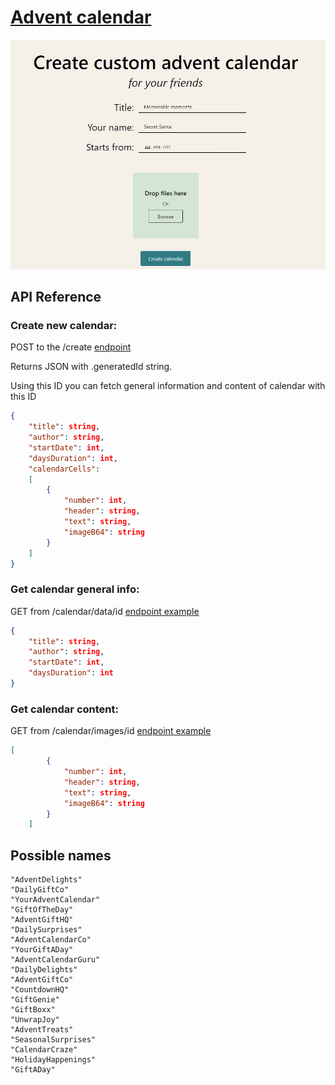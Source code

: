 # [Advent calendar](https://youradvent.vercel.app/)

[![Site screenshot](./public/Screenshot.jpg)](https://youradvent.vercel.app/)

## API Reference

### Create new calendar:

POST to the /create [endpoint](https://adventcalendar-legoushka.amvera.io/create)

Returns JSON with .generatedId string.

Using this ID you can fetch general information and content of calendar with this ID

```json
{
    "title": string,
    "author": string,
    "startDate": int,
    "daysDuration": int,
    "calendarCells":
    [
        {
            "number": int,
            "header": string,
            "text": string,
            "imageB64": string
        }
    ]
}
```

### Get calendar general info:

GET from /calendar/data/id [endpoint example](https://adventcalendar-legoushka.amvera.io/calendar/data/errors-by-Lalacode-ab1ce556-3432-4806-b625-8ce6eeb2dd8c)

```json
{
    "title": string,
    "author": string,
    "startDate": int,
    "daysDuration": int
}
```

### Get calendar content:

GET from /calendar/images/id [endpoint example](https://adventcalendar-legoushka.amvera.io/calendar/images/errors-by-Lalacode-ab1ce556-3432-4806-b625-8ce6eeb2dd8c)

```json
[
        {
            "number": int,
            "header": string,
            "text": string,
            "imageB64": string
        }
    ]
```

## Possible names

    "AdventDelights"
    "DailyGiftCo"
    "YourAdventCalendar"
    "GiftOfTheDay"
    "AdventGiftHQ"
    "DailySurprises"
    "AdventCalendarCo"
    "YourGiftADay"
    "AdventCalendarGuru"
    "DailyDelights"
    "AdventGiftCo"
    "CountdownHQ"
    "GiftGenie"
    "GiftBoxx"
    "UnwrapJoy"
    "AdventTreats"
    "SeasonalSurprises"
    "CalendarCraze"
    "HolidayHappenings"
    "GiftADay"
